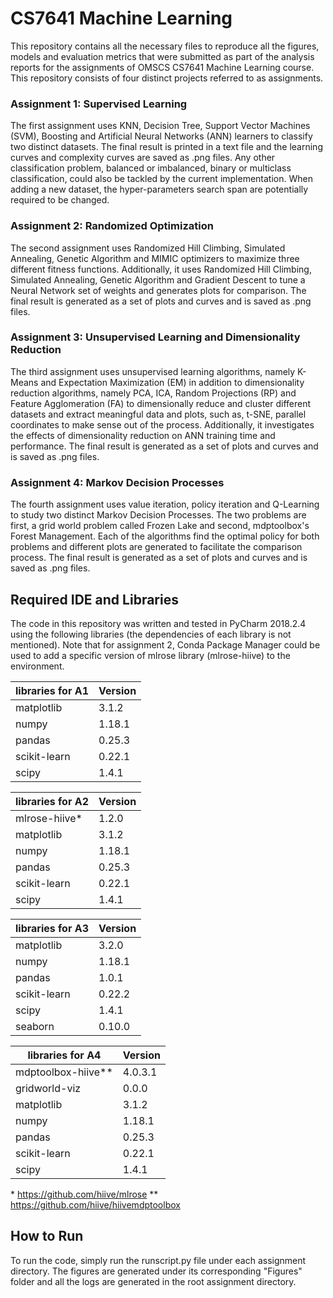 # CS7641 Machine Learning
This repository contains all the necessary files to reproduce all the figures, models and evaluation metrics that were submitted as part of the analysis reports for the assignments of OMSCS CS7641 Machine Learning course.\
This repository consists of four distinct projects referred to as assignments. 

### Assignment 1: Supervised Learning
The first assignment uses KNN, Decision Tree, Support Vector Machines (SVM), Boosting and Artificial Neural Networks (ANN) learners to classify two distinct datasets. The final result is printed in a text file and the learning curves and complexity curves are saved as .png files. Any other classification problem, balanced or imbalanced, binary or multiclass classification, could also be tackled by the current implementation. When adding a new dataset, the hyper-parameters search span are potentially required to be changed.

### Assignment 2: Randomized Optimization
The second assignment uses Randomized Hill Climbing, Simulated Annealing, Genetic Algorithm and MIMIC optimizers to maximize three different fitness functions. Additionally, it uses Randomized Hill Climbing, Simulated Annealing, Genetic Algorithm and Gradient Descent to tune a Neural Network set of weights and generates plots for comparison. The final result is generated as a set of plots and curves and is saved as .png files.

### Assignment 3: Unsupervised Learning and Dimensionality Reduction
The third assignment uses unsupervised learning algorithms, namely K-Means and Expectation Maximization (EM) in addition to dimensionality reduction algorithms, namely PCA, ICA, Random Projections (RP) and Feature Agglomeration (FA) to dimensionally reduce and cluster different datasets and extract meaningful data and plots, such as, t-SNE, parallel coordinates to make sense out of the process. Additionally, it investigates the effects of dimensionality reduction on ANN training time and performance. The final result is generated as a set of plots and curves and is saved as .png files.

### Assignment 4: Markov Decision Processes
The fourth assignment uses value iteration, policy iteration and Q-Learning to study two distinct Markov Decision Processes. The two problems are first, a grid world problem called Frozen Lake and second, mdptoolbox's Forest Management. Each of the algorithms find the optimal policy for both problems and different plots are generated to facilitate the comparison process. The final result is generated as a set of plots and curves and is saved as .png files.

## Required IDE and Libraries
The code in this repository was written and tested in PyCharm 2018.2.4 using the following libraries (the dependencies of each library is not mentioned). Note that for assignment 2, Conda Package Manager could be used to add a specific version of mlrose library (mlrose-hiive) to the environment. 

libraries for A1 | Version
--------------|------------
matplotlib | 3.1.2
numpy | 1.18.1
pandas | 0.25.3
scikit-learn | 0.22.1
scipy | 1.4.1

libraries for A2 | Version
--------------|------------
mlrose-hiive* | 1.2.0
matplotlib | 3.1.2
numpy | 1.18.1
pandas | 0.25.3
scikit-learn | 0.22.1
scipy | 1.4.1

libraries for A3 | Version
--------------|------------
matplotlib | 3.2.0
numpy | 1.18.1
pandas | 1.0.1
scikit-learn | 0.22.2
scipy | 1.4.1
seaborn | 0.10.0

libraries for A4 | Version
--------------|------------
mdptoolbox-hiive** | 4.0.3.1
gridworld-viz | 0.0.0
matplotlib | 3.1.2
numpy | 1.18.1
pandas | 0.25.3
scikit-learn | 0.22.1
scipy | 1.4.1

\* https://github.com/hiive/mlrose
\** https://github.com/hiive/hiivemdptoolbox

## How to Run
To run the code, simply run the runscript.py file under each assignment directory. The figures are generated under its corresponding  "Figures" folder and all the logs are generated in the root assignment directory.
